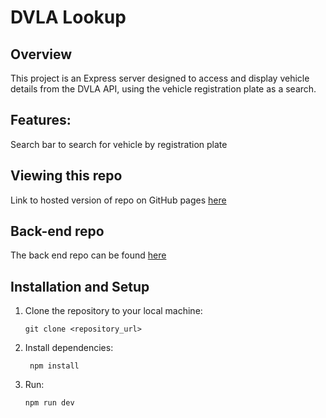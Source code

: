 # DVLA Lookup

## Overview

This project is an Express server designed to access and display vehicle details from the DVLA API, using the vehicle registration plate as a search.

## Features:
Search bar to search for vehicle by registration plate

## Viewing this repo
Link to hosted version of repo on GitHub pages [here](https://faithcollison.github.io/dvla-lookup/)

## Back-end repo
The back end repo can be found [here](https://github.com/faithcollison/Car-Reg-Lookup)


## Installation and Setup

1. Clone the repository to your local machine:
    ```
    git clone <repository_url>
    ```

2. Install dependencies:

   ```
    npm install 
    ```

3. Run:
    ```
    npm run dev 
    ```
  

